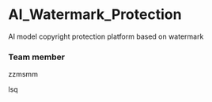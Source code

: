 # AI_Watermark_Protection
AI model copyright protection platform based on watermark



### Team member

zzmsmm

lsq
